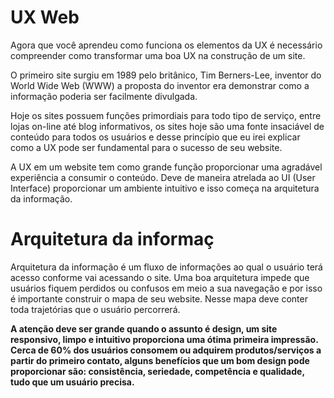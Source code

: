 # UX Web

Agora que você aprendeu como funciona os elementos da UX é necessário compreender como transformar uma boa UX na construção de um site. 

O primeiro site surgiu em 1989 pelo britânico, Tim Berners-Lee, inventor do World Wide Web (WWW) a proposta do inventor era demonstrar como a informação poderia ser facilmente divulgada.

Hoje os sites possuem funções primordiais para todo tipo de serviço, entre lojas on-line até blog informativos, os sites hoje são uma fonte insaciável de conteúdo para todos os usuários e desse princípio que eu irei explicar como a UX pode ser fundamental para o sucesso de seu website.

A UX em um website tem como grande função proporcionar uma agradável experiência a consumir o conteúdo. Deve de maneira atrelada ao UI (User Interface)
proporcionar um ambiente intuitivo e isso começa na arquitetura da informação. 
# Arquitetura da informaç
Arquitetura da informação é um fluxo de informações ao qual o usuário terá acesso conforme vai acessando o site. Uma boa arquitetura impede que usuários fiquem perdidos ou confusos em meio a sua navegação e por isso é importante construir o mapa de seu website. Nesse mapa deve conter toda trajetórias que o usuário percorrerá.

**A atenção deve ser grande quando o assunto é design, um site responsivo, limpo e intuitivo proporciona uma ótima primeira impressão. Cerca de 60% dos usuários consomem ou adquirem produtos/serviços a partir do primeiro contato, alguns benefícios que um bom design pode proporcionar são: consistência, seriedade, competência e qualidade, tudo que um usuário precisa.**